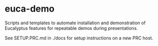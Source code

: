 euca-demo
=========

Scripts and templates to automate installation and demonstration of Eucalyptus features for repeatable demos during presentations.

See SETUP.PRC.md in ./docs for setup instructions on a new PRC host.

